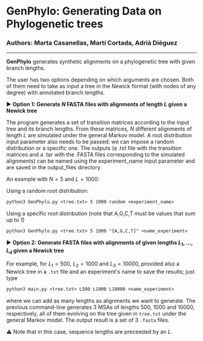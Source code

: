 # GenPhylo: Generating Data on Phylogenetic trees

### Authors: Marta Casanellas, Martí Cortada, Adrià Diéguez

---

**GenPhylo** generates synthetic alignments on a phylogenetic tree with given branch lengths.

The user has two options depending on which arguments are chosen. Both of them need to take as input a tree in the Newick format (with nodes of any degree) with annotated branch lengths.

▶️ **Option 1: Generate $N$ FASTA files with alignments of length $L$ given a Newick tree**

The program generates a set of transition matrices according to the input tree and its branch lengths. From these matrices, $N$ different alignments of length $L$ are simulated under the general Markov model.
A root distribution input parameter also needs to be passed: we can impose a random distribution or a specific one. 
The outputs (a .txt file with the transition matrices and a .tar with the .FASTA files corresponding to the simulated alignments) can be named using the experiment_name input parameter and  are saved in the output_files directory 

An example with $N = 5$ and $L=1000$:

Using a random root distribution:
```diff
python3 GenPhylo.py <tree.txt> 5 1000 random <experiment_name>
```
Using a specific root distribution (note that A,G,C,T must be values that sum up to 1)
```diff
python3 GenPhylo.py <tree.txt> 5 1000 "[A,G,C,T]" <name_experiment>
```

▶️ **Option 2: Generate FASTA files with alignments of given lengths $L_1,...,L_d$ given a Newick tree**



For example, for $L_1 = 500$, $L_2 = 1000$ and $L_3 = 10000$, provided also a Newick tree in a ```.txt``` file and an experiment's name to save the results; just type

```diff
python3 main.py <tree.txt> L500 L1000 L10000 <name_experiment>
```

where we can add as many lengths as alignments we want to generate. The previous command-line generates $3$ MSAs of lengths $500$, $1000$ and $10000$, respectively, all of them evolving on the tree given in ```tree.txt``` under the general Markov model. The output result is a set of $3$ ```.fasta``` files.

⚠️ Note that in this case, sequence lengths are preceeded by an $L$.




